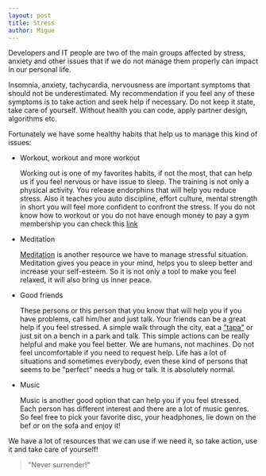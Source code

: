 ```yaml
---
layout: post
title: Stress
author: Migue
---
```


Developers and IT people are two of the main groups affected by stress, anxiety and other issues that if we do not manage them properly can impact in our 
personal life.

Insomnia, anxiety, tachycardia, nervousness are important symptoms that should not be underestimated. My recommendation if you feel any of these symptoms is to 
take action and seek help if necessary. Do not keep it state, take care of yourself. Without health you can code, apply partner design, algorithms etc. 

Fortunately we have some healthy habits that help us to manage this kind of issues:

* Workout, workout and more workout

    Working out is one of my favorites habits, if not the most, that can help us if you feel nervous or have issue to sleep. The training is not only a physical 
    activity. You release endorphins that will help you reduce stress. Also it teaches you auto discipline, effort culture, mental strength in short you will feel more confident to confront the stress.
    If you do not know how to workout or you do not have enough money to pay a gym membership you can check this [link](https://mainformatico.github.io/Sport_Time/) 

* Meditation

    [Meditation](https://en.wikipedia.org/wiki/Meditation) is another resource we have to manage stressful situation. Meditation gives you peace in your mind, helps you to sleep better and increase your self-esteem. So it is not only a tool to make you feel relaxed, it will also bring us inner peace.

* Good friends

    These persons or this person that you know that will help you if you have problems, call him/her and just talk. Your friends can be a great help if you feel 
    stressed. A simple walk through the city, eat a ["tapa"](https://es.wikipedia.org/wiki/Tapa_(alimento))
    or just sit on a bench in a park and talk. This simple actions can be really helpful and make you feel better. We are humans, not machines. Do not feel 
    uncomfortable if you need to request help. Life has a lot of situations and sometimes everybody, even these kind of persons that seems to be "perfect" needs a hug or talk. It is absolutely normal.
* Music

    Music is another good option that can help you if you feel stressed. Each person has different interest and there are a lot of music genres. So feel free to
    pick your favorite disc, your headphones, lie down on the bef or on the sofa and enjoy it!

We have a lot of resources that we can use if we need it, so take action, use it and take care of yourself!

> "Never surrender!"

